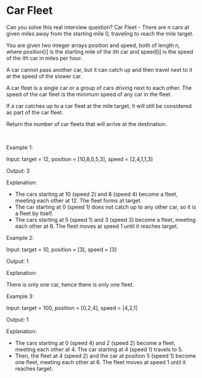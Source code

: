 # Car Fleet

Can you solve this real interview question? Car Fleet - There are n cars at given miles away from the starting mile 0, traveling to reach the mile target.

You are given two integer arrays position and speed, both of length n, where position[i] is the starting mile of the ith car and speed[i] is the speed of the ith car in miles per hour.

A car cannot pass another car, but it can catch up and then travel next to it at the speed of the slower car.

A car fleet is a single car or a group of cars driving next to each other. The speed of the car fleet is the minimum speed of any car in the fleet.

If a car catches up to a car fleet at the mile target, it will still be considered as part of the car fleet.

Return the number of car fleets that will arrive at the destination.

 

Example 1:

Input: target = 12, position = [10,8,0,5,3], speed = [2,4,1,1,3]

Output: 3

Explanation:

 * The cars starting at 10 (speed 2) and 8 (speed 4) become a fleet, meeting each other at 12. The fleet forms at target.
 * The car starting at 0 (speed 1) does not catch up to any other car, so it is a fleet by itself.
 * The cars starting at 5 (speed 1) and 3 (speed 3) become a fleet, meeting each other at 6. The fleet moves at speed 1 until it reaches target.

Example 2:

Input: target = 10, position = [3], speed = [3]

Output: 1

Explanation:

There is only one car, hence there is only one fleet.

Example 3:

Input: target = 100, position = [0,2,4], speed = [4,2,1]

Output: 1

Explanation:

 * The cars starting at 0 (speed 4) and 2 (speed 2) become a fleet, meeting each other at 4. The car starting at 4 (speed 1) travels to 5.
 * Then, the fleet at 4 (speed 2) and the car at position 5 (speed 1) become one fleet, meeting each other at 6. The fleet moves at speed 1 until it reaches target.